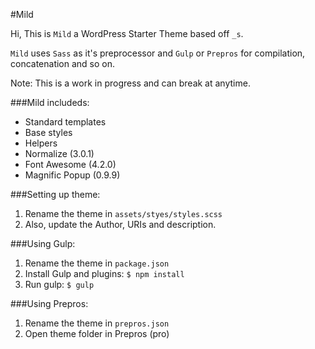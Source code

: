 #Mild

Hi, This is `Mild` a WordPress Starter Theme based off `_s`.

`Mild` uses `Sass` as it's preprocessor and `Gulp` or `Prepros` for compilation, concatenation and so on.

Note: This is a work in progress and can break at anytime. 

###Mild includeds:
* Standard templates
* Base styles
* Helpers
* Normalize (3.0.1)
* Font Awesome (4.2.0)
* Magnific Popup (0.9.9)

###Setting up theme:
1. Rename the theme in `assets/styes/styles.scss`
2. Also, update the Author, URIs and description.

###Using Gulp:
1. Rename the theme in `package.json`
2. Install Gulp and plugins: `$ npm install`
3. Run gulp: `$ gulp`

###Using Prepros:
1. Rename the theme in `prepros.json`
2. Open theme folder in Prepros (pro)

